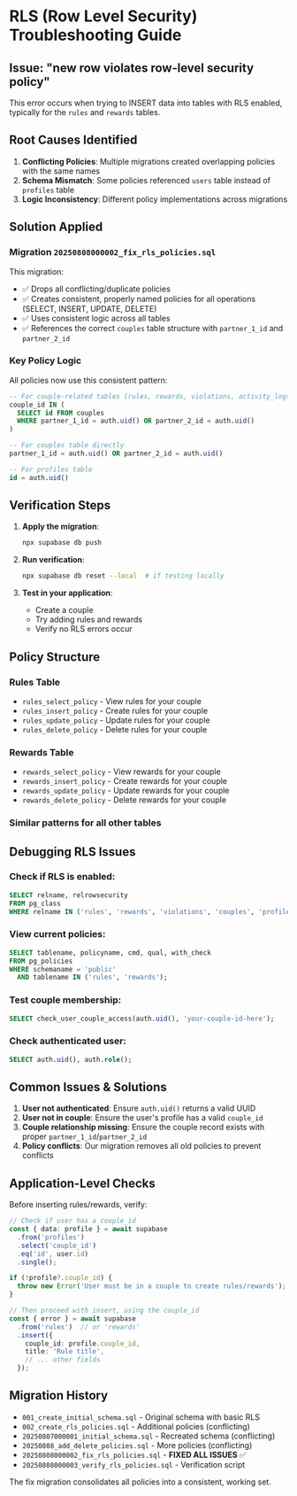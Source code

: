 # RLS (Row Level Security) Troubleshooting Guide

## Issue: "new row violates row-level security policy" 

This error occurs when trying to INSERT data into tables with RLS enabled, typically for the `rules` and `rewards` tables.

## Root Causes Identified

1. **Conflicting Policies**: Multiple migrations created overlapping policies with the same names
2. **Schema Mismatch**: Some policies referenced `users` table instead of `profiles` table
3. **Logic Inconsistency**: Different policy implementations across migrations

## Solution Applied

### Migration `20250808000002_fix_rls_policies.sql`

This migration:
- ✅ Drops all conflicting/duplicate policies
- ✅ Creates consistent, properly named policies for all operations (SELECT, INSERT, UPDATE, DELETE)
- ✅ Uses consistent logic across all tables
- ✅ References the correct `couples` table structure with `partner_1_id` and `partner_2_id`

### Key Policy Logic

All policies now use this consistent pattern:
```sql
-- For couple-related tables (rules, rewards, violations, activity_logs)
couple_id IN (
  SELECT id FROM couples 
  WHERE partner_1_id = auth.uid() OR partner_2_id = auth.uid()
)

-- For couples table directly
partner_1_id = auth.uid() OR partner_2_id = auth.uid()

-- For profiles table
id = auth.uid()
```

## Verification Steps

1. **Apply the migration**:
   ```bash
   npx supabase db push
   ```

2. **Run verification**:
   ```bash
   npx supabase db reset --local  # if testing locally
   ```

3. **Test in your application**:
   - Create a couple
   - Try adding rules and rewards
   - Verify no RLS errors occur

## Policy Structure

### Rules Table
- `rules_select_policy` - View rules for your couple
- `rules_insert_policy` - Create rules for your couple  
- `rules_update_policy` - Update rules for your couple
- `rules_delete_policy` - Delete rules for your couple

### Rewards Table
- `rewards_select_policy` - View rewards for your couple
- `rewards_insert_policy` - Create rewards for your couple
- `rewards_update_policy` - Update rewards for your couple  
- `rewards_delete_policy` - Delete rewards for your couple

### Similar patterns for all other tables

## Debugging RLS Issues

### Check if RLS is enabled:
```sql
SELECT relname, relrowsecurity 
FROM pg_class 
WHERE relname IN ('rules', 'rewards', 'violations', 'couples', 'profiles');
```

### View current policies:
```sql
SELECT tablename, policyname, cmd, qual, with_check
FROM pg_policies 
WHERE schemaname = 'public' 
  AND tablename IN ('rules', 'rewards');
```

### Test couple membership:
```sql
SELECT check_user_couple_access(auth.uid(), 'your-couple-id-here');
```

### Check authenticated user:
```sql
SELECT auth.uid(), auth.role();
```

## Common Issues & Solutions

1. **User not authenticated**: Ensure `auth.uid()` returns a valid UUID
2. **User not in couple**: Ensure the user's profile has a valid `couple_id`
3. **Couple relationship missing**: Ensure the couple record exists with proper `partner_1_id`/`partner_2_id`
4. **Policy conflicts**: Our migration removes all old policies to prevent conflicts

## Application-Level Checks

Before inserting rules/rewards, verify:

```typescript
// Check if user has a couple_id
const { data: profile } = await supabase
  .from('profiles')
  .select('couple_id')
  .eq('id', user.id)
  .single();

if (!profile?.couple_id) {
  throw new Error('User must be in a couple to create rules/rewards');
}

// Then proceed with insert, using the couple_id
const { error } = await supabase
  .from('rules')  // or 'rewards'
  .insert({
    couple_id: profile.couple_id,
    title: 'Rule title',
    // ... other fields
  });
```

## Migration History

- `001_create_initial_schema.sql` - Original schema with basic RLS
- `002_create_rls_policies.sql` - Additional policies (conflicting)
- `20250807000001_initial_schema.sql` - Recreated schema (conflicting)
- `20250808_add_delete_policies.sql` - More policies (conflicting)
- `20250808000002_fix_rls_policies.sql` - **FIXED ALL ISSUES** ✅
- `20250808000003_verify_rls_policies.sql` - Verification script

The fix migration consolidates all policies into a consistent, working set.